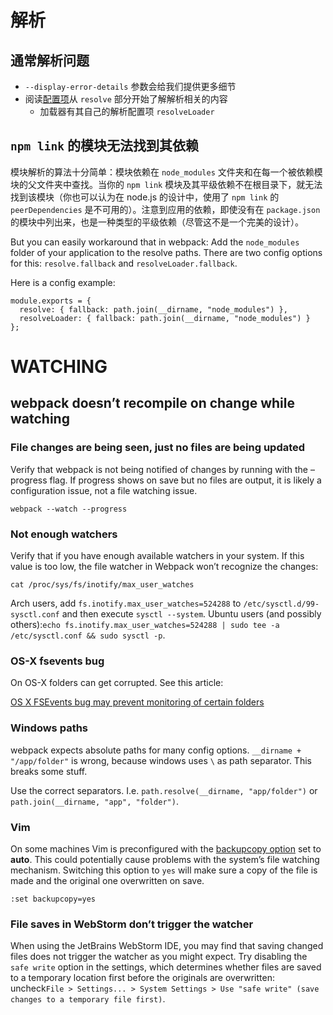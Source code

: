 # **解析**

## **通常解析问题**

* `--display-error-details` 参数会给我们提供更多细节
* 阅读[配置项](http://webpack.github.io/docs/configuration.html)从 `resolve` 部分开始了解解析相关的内容
  * 加载器有其自己的解析配置项 `resolveLoader`


## `npm link` **的模块无法找到其依赖**

模块解析的算法十分简单：模块依赖在 `node_modules` 文件夹和在每一个被依赖模块的父文件夹中查找。当你的 `npm link` 模块及其平级依赖不在根目录下，就无法找到该模块（你也可以认为在 node.js 的设计中，使用了 `npm link` 的 `peerDependencies` 是不可用的）。注意到应用的依赖，即使没有在 `package.json` 的模块中列出来，也是一种类型的平级依赖（尽管这不是一个完美的设计）。


But you can easily workaround that in webpack: Add the `node_modules` folder of your application to the resolve paths. There are two config options for this: `resolve.fallback` and `resolveLoader.fallback`.

Here is a config example:

```
module.exports = {
  resolve: { fallback: path.join(__dirname, "node_modules") },
  resolveLoader: { fallback: path.join(__dirname, "node_modules") }
};
```

# **WATCHING**

## **webpack doesn’t recompile on change while watching**

### **File changes are being seen, just no files are being updated**

Verify that webpack is not being notified of changes by running with the –progress flag. If progress shows on save but no files are output, it is likely a configuration issue, not a file watching issue.

```
webpack --watch --progress
```

### **Not enough watchers**

Verify that if you have enough available watchers in your system. If this value is too low, the file watcher in Webpack won’t recognize the changes:

```
cat /proc/sys/fs/inotify/max_user_watches
```

Arch users, add `fs.inotify.max_user_watches=524288` to `/etc/sysctl.d/99-sysctl.conf` and then execute `sysctl --system`. Ubuntu users \(and possibly others\):`echo fs.inotify.max_user_watches=524288 | sudo tee -a /etc/sysctl.conf && sudo sysctl -p`.

### **OS-X fsevents bug**

On OS-X folders can get corrupted. See this article:

[OS X FSEvents bug may prevent monitoring of certain folders](http://feedback.livereload.com/knowledgebase/articles/86239-os-x-fsevents-bug-may-prevent-monitoring-of-certai)

### **Windows paths**

webpack expects absolute paths for many config options. `__dirname + "/app/folder"` is wrong, because windows uses `\` as path separator. This breaks some stuff.

Use the correct separators. I.e. `path.resolve(__dirname, "app/folder")` or `path.join(__dirname, "app", "folder")`.

### **Vim**

On some machines Vim is preconfigured with the [backupcopy option](http://vimdoc.sourceforge.net/htmldoc/options.html#'backupcopy') set to **auto**. This could potentially cause problems with the system’s file watching mechanism. Switching this option to `yes` will make sure a copy of the file is made and the original one overwritten on save.

`:set backupcopy=yes`

### **File saves in WebStorm don’t trigger the watcher**

When using the JetBrains WebStorm IDE, you may find that saving changed files does not trigger the watcher as you might expect. Try disabling the `safe write` option in the settings, which determines whether files are saved to a temporary location first before the originals are overwritten: uncheck`File > Settings... > System Settings > Use "safe write" (save changes to a temporary file first)`.

